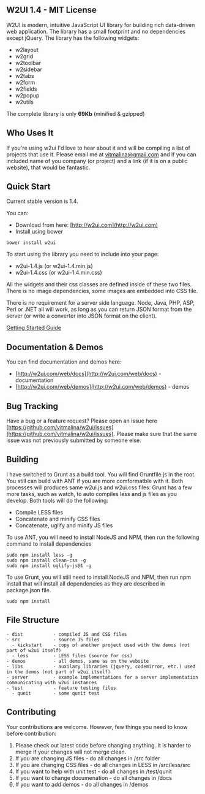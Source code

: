 ## W2UI 1.4 - MIT License

W2UI is modern, intuitive JavaScript UI library for building rich data-driven web application. The library has
a small footprint and no dependencies except jQuery. The library has the following widgets:

* w2layout
* w2grid
* w2toolbar
* w2sidebar
* w2tabs
* w2form
* w2fields
* w2popup
* w2utils

The complete library is only **69Kb** (minified & gzipped)


## Who Uses It

If you're using w2ui I'd love to hear about it and will be compiling a list of projects that use it. Please email me at vitmalina@gmail.com and
if you can included name of you company (or project) and a link (if it is on a public website), that would be fantastic.

## Quick Start

Current stable version is 1.4. 

You can:
- Download from here: [http://w2ui.com](http://w2ui.com) 
- Install using bower

```
bower install w2ui
```

To start using the library you need to include into your page: 

- w2ui-1.4.js (or w2ui-1.4.min.js) 
- w2ui-1.4.css (or w2ui-1.4.min.css) 

All the widgets and their css classes are defined inside of these two files. There is no image dependencies, some images
are embedded into CSS file.

There is no requirement for a server side language. Node, Java, PHP, ASP, Perl or .NET all will work, as long as you can 
return JSON format from the server (or write a converter into JSON format on the client).

[Getting Started Guide](http://w2ui.com/web/get-started)


## Documentation & Demos

You can find documentation and demos here:

* [http://w2ui.com/web/docs](http://w2ui.com/web/docs) - documentation
* [http://w2ui.com/web/demos](http://w2ui.com/web/demos) - demos


## Bug Tracking

Have a bug or a feature request? Please open an issue here [https://github.com/vitmalina/w2ui/issues](https://github.com/vitmalina/w2ui/issues). 
Please make sure that the same issue was not previously submitted by someone else.


## Building

I have switched to Grunt as a build tool. You will find Gruntfile.js in the root. You still can build with ANT if you are more comformatble with it. 
Both processes will produces same w2ui.js and w2ui.css files. Grunt has a few more tasks, such as watch, to auto compiles less and js files as you 
develop. Both tools will do the following:

- Compile LESS files
- Concatenate and minify CSS files
- Concatenate, uglify and minify JS files 

To use ANT, you will need to install NodeJS and NPM, then run the following command to install dependencies

```
sudo npm install less -g
sudo npm install clean-css -g
sudo npm install uglify-js@1 -g
```

To use Grunt, you will still need to install NodeJS and NPM, then run npm install that will install all dependencies as
they are described in package.json file.

```
sudo npm install
```

## File Structure

```
- dist           - compiled JS and CSS files 
- src            - source JS files
  - kickstart    - copy of another project used with the demos (not part of w2ui itself)
  - less         - LESS files (source for css)
- demos          - all demos, same as on the website
- libs           - auxilary libraries (jquery, codemirror, etc.) used in the demos (not part of w2ui itself)
- server         - example implementations for a server implementation communicating with w2ui instances
- test           - feature testing files
  - qunit        - some qunit test
```


## Contributing

Your contributions are welcome. However, few things you need to know before contribution:

1. Please check out latest code before changing anything. It is harder to merge if your changes will not merge clean.
2. If you are changing JS files - do all changes in /src folder
3. If you are changing CSS files - do all changes in LESS in /src/less/src
4. If you want to help with unit test - do all changes in /test/qunit
5. If you want to change documenation - do all changes in /docs
6. If you want to add demos - do all changes in /demos

